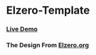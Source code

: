# Elzero-Template
### [Live Demo](https://mostafaos21.github.io/Elzero-Template)
### The Design From [Elzero.org](https://elzero.org/)
